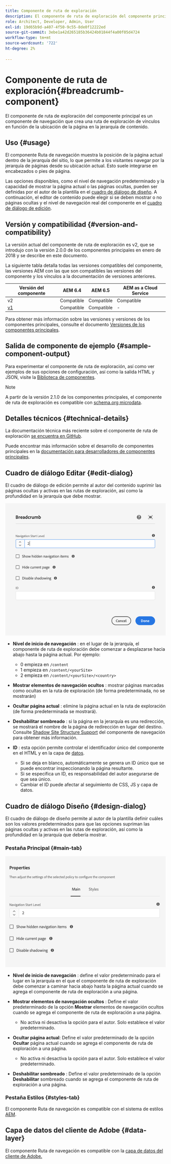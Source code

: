 ```yaml
---
title: Componente de ruta de exploración
description: El componente de ruta de exploración del componente principal es un componente de navegación que crea una ruta de exploración de vínculos en función de la ubicación de la página en la jerarquía de contenido.
role: Architect, Developer, Admin, User
exl-id: 19d65b9d-a407-4f50-9c55-8de0f12222ed
source-git-commit: 3ebe1a42d265185b36424b01844f4a00f05d4724
workflow-type: tm+mt
source-wordcount: '722'
ht-degree: 2%

---
```


# Componente de ruta de exploración{#breadcrumb-component}

El componente de ruta de exploración del componente principal es un componente de navegación que crea una ruta de exploración de vínculos en función de la ubicación de la página en la jerarquía de contenido.

## Uso {#usage}

El componente Ruta de navegación muestra la posición de la página actual dentro de la jerarquía del sitio, lo que permite a los visitantes navegar por la jerarquía de páginas desde su ubicación actual. Esto suele integrarse en encabezados o pies de página.

Las opciones disponibles, como el nivel de navegación predeterminado y la capacidad de mostrar la página actual o las páginas ocultas, pueden ser definidas por el autor de la plantilla en el [cuadro de diálogo de diseño](#design-dialog). A continuación, el editor de contenido puede elegir si se deben mostrar o no páginas ocultas y el nivel de navegación real del componente en el [cuadro de diálogo de edición](#edit-dialog).

## Versión y compatibilidad {#version-and-compatibility}

La versión actual del componente de ruta de exploración es v2, que se introdujo con la versión 2.0.0 de los componentes principales en enero de 2018 y se describe en este documento.

La siguiente tabla detalla todas las versiones compatibles del componente, las versiones AEM con las que son compatibles las versiones del componente y los vínculos a la documentación de versiones anteriores.

| Versión del componente | AEM 6.4 | AEM 6.5 | AEM as a Cloud Service |
|--- | --- |--- |---|
| v2 | Compatible | Compatible | Compatible |
| [v1](v1/breadcrumb-v1.md) | Compatible | Compatible | - |

Para obtener más información sobre las versiones y versiones de los componentes principales, consulte el documento [Versiones de los componentes principales](/help/versions.md).

## Salida de componente de ejemplo {#sample-component-output}

Para experimentar el componente de ruta de exploración, así como ver ejemplos de sus opciones de configuración, así como la salida HTML y JSON, visite la [Biblioteca de componentes](https://adobe.com/go/aem_cmp_library_breadcrumb).

>[!NOTE]
>
>A partir de la versión 2.1.0 de los componentes principales, el componente de ruta de exploración es compatible con [schema.org microdata](https://schema.org/BreadcrumbList).

## Detalles técnicos {#technical-details}

La documentación técnica más reciente sobre el componente de ruta de exploración [se encuentra en GitHub](https://adobe.com/go/aem_cmp_tech_breadcrumb_v2).

Puede encontrar más información sobre el desarrollo de componentes principales en la [documentación para desarrolladores de componentes principales](/help/developing/overview.md).

## Cuadro de diálogo Editar {#edit-dialog}

El cuadro de diálogo de edición permite al autor del contenido suprimir las páginas ocultas y activas en las rutas de exploración, así como la profundidad en la jerarquía que debe mostrar.

![Cuadro de diálogo de edición de componentes de la ruta de exploración](/help/assets/breadcrumb-edit.png)

* **Nivel de inicio de navegación** : en el lugar de la jerarquía, el componente de ruta de exploración debe comenzar a desplazarse hacia abajo hasta la página actual. Por ejemplo:

   * 0 empieza en `/content`
   * 1 empieza en `/content/<yourSite>`
   * 2 empieza en `/content/<yourSite>/<country>`

* **Mostrar elementos de navegación ocultos** : mostrar páginas marcadas como ocultas en la ruta de exploración (de forma predeterminada, no se mostrarán)
* **Ocultar página actual** : elimine la página actual en la ruta de exploración (de forma predeterminada se mostrará).
* **Deshabilitar sombreado** : si la página en la jerarquía es una redirección, se mostrará el nombre de la página de redirección en lugar del destino. Consulte [Shadow Site Structure Support](navigation.md#shadow-structure) del componente de navegación para obtener más información.
* **ID** : esta opción permite controlar el identificador único del componente en el HTML y en la capa de  [datos](/help/developing/data-layer/overview.md).
   * Si se deja en blanco, automáticamente se genera un ID único que se puede encontrar inspeccionando la página resultante.
   * Si se especifica un ID, es responsabilidad del autor asegurarse de que sea único.
   * Cambiar el ID puede afectar al seguimiento de CSS, JS y capa de datos.

## Cuadro de diálogo Diseño {#design-dialog}

El cuadro de diálogo de diseño permite al autor de la plantilla definir cuáles son los valores predeterminados para que las opciones supriman las páginas ocultas y activas en las rutas de exploración, así como la profundidad en la jerarquía que debería mostrar.

### Pestaña Principal {#main-tab}

![](/help/assets/breadcrumb-design.png)

* **Nivel de inicio de navegación** : define el valor predeterminado para el lugar en la jerarquía en el que el componente de ruta de exploración debe comenzar a caminar hacia abajo hasta la página actual cuando se agrega el componente de ruta de exploración a una página.
* **Mostrar elementos de navegación ocultos** : Define el valor predeterminado de la opción  **Mostrar** elementos de navegación ocultos cuando se agrega el componente de ruta de exploración a una página.

   * No activa ni desactiva la opción para el autor. Solo establece el valor predeterminado.

* **Ocultar página actual**: Define el valor predeterminado de la opción  **Ocultar** página actual cuando se agrega el componente de ruta de exploración a una página.

   * No activa ni desactiva la opción para el autor. Solo establece el valor predeterminado.

* **Deshabilitar sombreado** : Define el valor predeterminado de la opción  **Deshabilitar** sombreado cuando se agrega el componente de ruta de exploración a una página.

### Pestaña Estilos {#styles-tab}

El componente Ruta de navegación es compatible con el sistema de estilos [AEM](/help/get-started/authoring.md#component-styling).

## Capa de datos del cliente de Adobe {#data-layer}

El componente Ruta de navegación es compatible con la [capa de datos del cliente de Adobe.](/help/developing/data-layer/overview.md)
